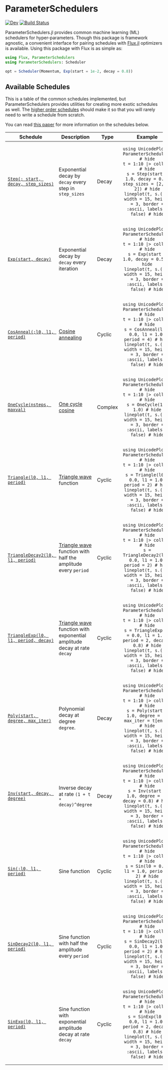 # ParameterSchedulers

[![Dev](https://img.shields.io/badge/docs-dev-blue.svg)](https://fluxml.github.io/ParameterSchedulers.jl/dev)
[![Build Status](https://github.com/FluxML/ParameterSchedulers.jl/workflows/CI/badge.svg)](https://github.com/FluxML/ParameterSchedulers.jl/actions)

ParameterSchedulers.jl provides common machine learning (ML) schedulers for hyper-parameters. Though this package is framework agnostic, a convenient interface for pairing schedules with [Flux.jl](https://github.com/FluxML/Flux.jl) optimizers is available. Using this package with Flux is as simple as:
```julia
using Flux, ParameterSchedulers
using ParameterSchedulers: Scheduler

opt = Scheduler(Momentum, Exp(start = 1e-2, decay = 0.8))
```

## Available Schedules

This is a table of the common schedules implemented, but ParameterSchedulers provides utilities for creating more exotic schedules as well. The [higher order schedules](# "Complex schedules") should make it so that you will rarely need to write a schedule from scratch.

You can read [this paper](https://arxiv.org/abs/1908.06477) for more information on the schedules below.

<table>
<thead>
<tr>
    <th>Schedule</th>
    <th>Description</th>
    <th>Type</th>
    <th>Example</th>
</tr>
</thead>

<tbody>
<tr><td>

[`Step(; start, decay, step_sizes)`](https://fluxml.ai/ParameterSchedulers.jl/api/decay.html#ParameterSchedulers.Step)

</td>
<td>

Exponential decay by `decay` every step in `step_sizes`

</td>
<td> Decay </td>
<td style="text-align:center">

```@example
using UnicodePlots, ParameterSchedulers # hide
t = 1:10 |> collect # hide
s = Step(start = 1.0, decay = 0.8, step_sizes = [2, 3, 2]) # hide
lineplot(t, s.(t); width = 15, height = 3, border = :ascii, labels = false) # hide
```
</td></tr>

<tr><td>

[`Exp(start, decay)`](https://fluxml.ai/ParameterSchedulers.jl/api/decay.html#ParameterSchedulers.Exp)

</td>
<td>

Exponential decay by `decay` every iteration

</td>
<td> Decay </td>
<td style="text-align:center">

```@example
using UnicodePlots, ParameterSchedulers # hide
t = 1:10 |> collect # hide
s = Exp(start = 1.0, decay = 0.5) # hide
lineplot(t, s.(t); width = 15, height = 3, border = :ascii, labels = false) # hide
```
</td></tr>

<tr><td>

[`CosAnneal(;l0, l1, period)`](https://fluxml.ai/ParameterSchedulers.jl/api/cyclic.html#ParameterSchedulers.CosAnneal)

</td>
<td>

[Cosine annealing](https://arxiv.org/abs/1608.03983v5)

</td>
<td> Cyclic </td>
<td style="text-align:center">

```@example
using UnicodePlots, ParameterSchedulers # hide
t = 1:10 |> collect # hide
s = CosAnneal(l0 = 0.0, l1 = 1.0, period = 4) # hide
lineplot(t, s.(t); width = 15, height = 3, border = :ascii, labels = false) # hide
```
</td></tr>

<tr><td>

[`OneCycle(nsteps, maxval)`](https://fluxml.ai/ParameterSchedulers.jl/api/complex.html#ParameterSchedulers.OneCycle)

</td>
<td>

[One cycle cosine](https://arxiv.org/abs/1708.07120)

</td>
<td> Complex </td>
<td style="text-align:center">

```@example
using UnicodePlots, ParameterSchedulers # hide
t = 1:10 |> collect # hide
s = OneCycle(10, 1.0) # hide
lineplot(t, s.(t); width = 15, height = 3, border = :ascii, labels = false) # hide
```
</td></tr>

<tr><td>

[`Triangle(l0, l1, period)`](https://fluxml.ai/ParameterSchedulers.jl/api/cyclic.html#ParameterSchedulers.Triangle)

</td>
<td>

[Triangle wave](https://en.wikipedia.org/wiki/Triangle_wave) function

</td>
<td> Cyclic </td>
<td style="text-align:center">

```@example
using UnicodePlots, ParameterSchedulers # hide
t = 1:10 |> collect # hide
s = Triangle(l0 = 0.0, l1 = 1.0, period = 2) # hide
lineplot(t, s.(t); width = 15, height = 3, border = :ascii, labels = false) # hide
```
</td></tr>

<tr><td>

[`TriangleDecay2(l0, l1, period)`](https://fluxml.ai/ParameterSchedulers.jl/api/cyclic.html#ParameterSchedulers.TriangleDecay2)

</td>
<td>

[Triangle wave](https://en.wikipedia.org/wiki/Triangle_wave) function with half the amplitude every `period`

</td>
<td> Cyclic </td>
<td style="text-align:center">

```@example
using UnicodePlots, ParameterSchedulers # hide
t = 1:10 |> collect # hide
s = TriangleDecay2(l0 = 0.0, l1 = 1.0, period = 2) # hide
lineplot(t, s.(t); width = 15, height = 3, border = :ascii, labels = false) # hide
```
</td></tr>

<tr><td>

[`TriangleExp(l0, l1, period, decay)`](https://fluxml.ai/ParameterSchedulers.jl/api/cyclic.html#ParameterSchedulers.TriangleExp)

</td>
<td>

[Triangle wave](https://en.wikipedia.org/wiki/Triangle_wave) function with exponential amplitude decay at rate `decay`

</td>
<td> Cyclic </td>
<td style="text-align:center">

```@example
using UnicodePlots, ParameterSchedulers # hide
t = 1:10 |> collect # hide
s = TriangleExp(l0 = 0.0, l1 = 1.0, period = 2, decay = 0.8) # hide
lineplot(t, s.(t); width = 15, height = 3, border = :ascii, labels = false) # hide
```
</td></tr>

<tr><td>

[`Poly(start, degree, max_iter)`](https://fluxml.ai/ParameterSchedulers.jl/api/decay.html#ParameterSchedulers.Poly)

</td>
<td>

Polynomial decay at degree `degree`.

</td>
<td> Decay </td>
<td style="text-align:center">

```@example
using UnicodePlots, ParameterSchedulers # hide
t = 1:10 |> collect # hide
s = Poly(start = 1.0, degree = 2, max_iter = t[end]) # hide
lineplot(t, s.(t); width = 15, height = 3, border = :ascii, labels = false) # hide
```
</td></tr>

<tr><td>

[`Inv(start, decay, degree)`](https://fluxml.ai/ParameterSchedulers.jl/api/decay.html#ParameterSchedulers.Inv)

</td>
<td>

Inverse decay at rate `(1 + t * decay)^degree`

</td>
<td> Decay </td>
<td style="text-align:center">

```@example
using UnicodePlots, ParameterSchedulers # hide
t = 1:10 |> collect # hide
s = Inv(start = 1.0, degree = 2, decay = 0.8) # hide
lineplot(t, s.(t); width = 15, height = 3, border = :ascii, labels = false) # hide
```
</td></tr>

<tr><td>

[`Sin(;l0, l1, period)`](https://fluxml.ai/ParameterSchedulers.jl/api/cyclic.html#ParameterSchedulers.Sin)

</td>
<td>

Sine function

</td>
<td> Cyclic </td>
<td style="text-align:center">

```@example
using UnicodePlots, ParameterSchedulers # hide
t = 1:10 |> collect # hide
s = Sin(l0 = 0.0, l1 = 1.0, period = 2) # hide
lineplot(t, s.(t); width = 15, height = 3, border = :ascii, labels = false) # hide
```
</td></tr>

<tr><td>

[`SinDecay2(l0, l1, period)`](https://fluxml.ai/ParameterSchedulers.jl/api/cyclic.html#ParameterSchedulers.SinDecay2)

</td>
<td>

Sine function with half the amplitude every `period`

</td>
<td> Cyclic </td>
<td style="text-align:center">

```@example
using UnicodePlots, ParameterSchedulers # hide
t = 1:10 |> collect # hide
s = SinDecay2(l0 = 0.0, l1 = 1.0, period = 2) # hide
lineplot(t, s.(t); width = 15, height = 3, border = :ascii, labels = false) # hide
```
</td></tr>

<tr><td>

[`SinExp(l0, l1, period)`](https://fluxml.ai/ParameterSchedulers.jl/api/cyclic.html#ParameterSchedulers.SinExp)

</td>
<td>

Sine function with exponential amplitude decay at rate `decay`

</td>
<td> Cyclic </td>
<td style="text-align:center">

```@example
using UnicodePlots, ParameterSchedulers # hide
t = 1:10 |> collect # hide
s = SinExp(l0 = 0.0, l1 = 1.0, period = 2, decay = 0.8) # hide
lineplot(t, s.(t); width = 15, height = 3, border = :ascii, labels = false) # hide
```
</td></tr>

</tbody>
</table>
